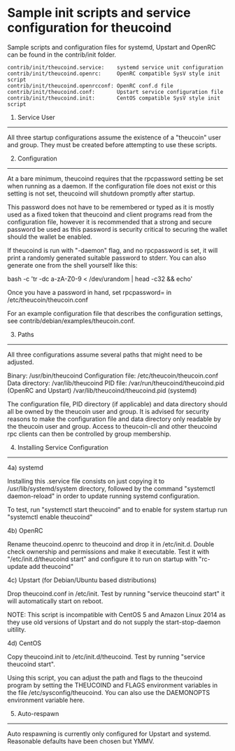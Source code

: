 Sample init scripts and service configuration for theucoind
==========================================================

Sample scripts and configuration files for systemd, Upstart and OpenRC
can be found in the contrib/init folder.

    contrib/init/theucoind.service:    systemd service unit configuration
    contrib/init/theucoind.openrc:     OpenRC compatible SysV style init script
    contrib/init/theucoind.openrcconf: OpenRC conf.d file
    contrib/init/theucoind.conf:       Upstart service configuration file
    contrib/init/theucoind.init:       CentOS compatible SysV style init script

1. Service User
---------------------------------

All three startup configurations assume the existence of a "theucoin" user
and group.  They must be created before attempting to use these scripts.

2. Configuration
---------------------------------

At a bare minimum, theucoind requires that the rpcpassword setting be set
when running as a daemon.  If the configuration file does not exist or this
setting is not set, theucoind will shutdown promptly after startup.

This password does not have to be remembered or typed as it is mostly used
as a fixed token that theucoind and client programs read from the configuration
file, however it is recommended that a strong and secure password be used
as this password is security critical to securing the wallet should the
wallet be enabled.

If theucoind is run with "-daemon" flag, and no rpcpassword is set, it will
print a randomly generated suitable password to stderr.  You can also
generate one from the shell yourself like this:

bash -c 'tr -dc a-zA-Z0-9 < /dev/urandom | head -c32 && echo'

Once you have a password in hand, set rpcpassword= in /etc/theucoin/theucoin.conf

For an example configuration file that describes the configuration settings,
see contrib/debian/examples/theucoin.conf.

3. Paths
---------------------------------

All three configurations assume several paths that might need to be adjusted.

Binary:              /usr/bin/theucoind
Configuration file:  /etc/theucoin/theucoin.conf
Data directory:      /var/lib/theucoind
PID file:            /var/run/theucoind/theucoind.pid (OpenRC and Upstart)
                     /var/lib/theucoind/theucoind.pid (systemd)

The configuration file, PID directory (if applicable) and data directory
should all be owned by the theucoin user and group.  It is advised for security
reasons to make the configuration file and data directory only readable by the
theucoin user and group.  Access to theucoin-cli and other theucoind rpc clients
can then be controlled by group membership.

4. Installing Service Configuration
-----------------------------------

4a) systemd

Installing this .service file consists on just copying it to
/usr/lib/systemd/system directory, followed by the command
"systemctl daemon-reload" in order to update running systemd configuration.

To test, run "systemctl start theucoind" and to enable for system startup run
"systemctl enable theucoind"

4b) OpenRC

Rename theucoind.openrc to theucoind and drop it in /etc/init.d.  Double
check ownership and permissions and make it executable.  Test it with
"/etc/init.d/theucoind start" and configure it to run on startup with
"rc-update add theucoind"

4c) Upstart (for Debian/Ubuntu based distributions)

Drop theucoind.conf in /etc/init.  Test by running "service theucoind start"
it will automatically start on reboot.

NOTE: This script is incompatible with CentOS 5 and Amazon Linux 2014 as they
use old versions of Upstart and do not supply the start-stop-daemon uitility.

4d) CentOS

Copy theucoind.init to /etc/init.d/theucoind. Test by running "service theucoind start".

Using this script, you can adjust the path and flags to the theucoind program by
setting the THEUCOIND and FLAGS environment variables in the file
/etc/sysconfig/theucoind. You can also use the DAEMONOPTS environment variable here.

5. Auto-respawn
-----------------------------------

Auto respawning is currently only configured for Upstart and systemd.
Reasonable defaults have been chosen but YMMV.

